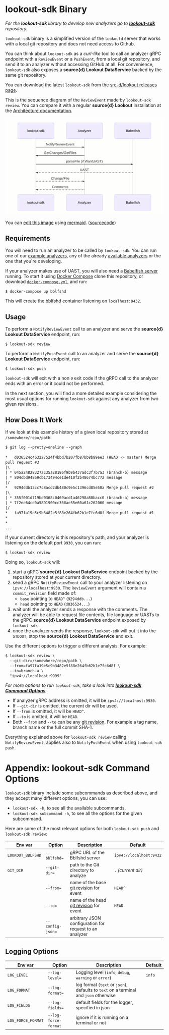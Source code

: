 # lookout-sdk Binary

_For the **lookout-sdk** library to develop new analyzers go to [**lookout-sdk**](https://github.com/src-d/lookout-sdk) repository._

`lookout-sdk` binary is a simplified version of the `lookoutd` server that works with a local git repository and does not need access to Github.

You can think about `lookout-sdk` as a _curl-like_ tool to call an analyzer gRPC endpoint with a `ReviewEvent` or a `PushEvent`, from a local git repository, and send it to an analyzer without accessing GitHub at all. For convenience, `lookout-sdk` also exposes a **source{d} Lookout DataService** backed by the same git repository.

You can download the latest `lookout-sdk` from the [src-d/lookout releases page](https://github.com/src-d/lookout/releases).

This is the sequence diagram of the `ReviewEvent` made by `lookout-sdk review`. You can compare it with a regular **source{d} Lookout** installation at the [Architecture documentation](architecture.md).

![sequence diagram](assets/lookout-sdk-seq-diagram.png)

You can [edit this image](https://mermaidjs.github.io/mermaid-live-editor/#/edit/eyJjb2RlIjoic2VxdWVuY2VEaWFncmFtXG4gICAgcGFydGljaXBhbnQgc2RrIGFzIGxvb2tvdXQtc2RrXG4gICAgcGFydGljaXBhbnQgQW5hbHl6ZXJcbiAgICBwYXJ0aWNpcGFudCBCYWJlbGZpc2hcbiAgICBzZGstPj5BbmFseXplcjogTm90aWZ5UmV2aWV3RXZlbnRcbiAgICBBbmFseXplci0-PnNkazogR2V0Q2hhbmdlcy9HZXRGaWxlc1xuICAgIHNkay0-PkJhYmVsZmlzaDogcGFyc2VGaWxlIChpZiBXYW50VUFTVClcbiAgICBCYWJlbGZpc2gtLT4-c2RrOiBVQVNUXG4gICAgc2RrLS0-PkFuYWx5emVyOiBDaGFuZ2UvRmlsZVxuICAgIEFuYWx5emVyLS0-PnNkazogQ29tbWVudHNcbiIsIm1lcm1haWQiOnsidGhlbWUiOiJkZWZhdWx0In19) using [mermaid](https://mermaidjs.github.io). ([sourcecode](assets/lookout-sdk-seq-diagram.md))

## Requirements

You will need to run an analyzer to be called by `lookout-sdk`. You can run one of our [example analyzers](analyzers-examples.md), any of the already [available analyzers](../README.md#available-analyzers) or the one that you're developing.

If your analyzer makes use of UAST, you will also need a [Babelfish server](https://doc.bblf.sh/using-babelfish/getting-started.html) running.
To start it using [Docker Compose](https://docs.docker.com/compose/) clone this repository, or download [`docker-compose.yml`](../docker-compose.yml), and run:

```shell
$ docker-compose up bblfshd
```

This will create the [bblfshd](https://github.com/bblfsh/bblfshd) container listening on `localhost:9432`.


## Usage

To perform a `NotifyReviewEvent` call to an analyzer and serve the **source{d} Lookout DataService** endpoint, run:
```shell
$ lookout-sdk review
```

To perform a `NotifyPushEvent` call to an analyzer and serve the **source{d} Lookout DataService** endpoint, run:
```shell
$ lookout-sdk push
```

`lookout-sdk` will exit with a non `0` exit code if the gRPC call to the analyzer ends with an error or it could not be performed.

In the next section, you will find a more detailed example considering the most usual options for running `lookout-sdk` against any analyzer from two given revisions.


## How Does It Work

If we look at this example history of a given local repository stored at `/somewhere/repo/path`:

```shell
$ git log --pretty=oneline --graph

*   d036524c463227524f4bbd7b207fb87bb8b89ee3 (HEAD -> master) Merge pull request #3
|\  
| * 045a24828327ac35a28186f9b9b437adc3f7b7a3 (branch-b) message
| * 804cbd94869cb173494ce1de410f2b48674bc772 message
|/  
*   9294ddb13cc7c8acd2db480c9e5c1396cd85e50a Merge pull request #2
|\  
| * 355f001d719bd0368c0469acd1a46298a80bacc0 (branch-a) message
| * 7f2ee64cd0a5891900cc368ae35e60a61c262060 message
|/  
*   fa97fa19e5c9b3482e5f88e264fb62b1e7fc6d8f Merge pull request #1
*
*
...
```

If your current directory is this repository's path, and your analyzer is listening on the default port `9930`, you can run:
```shell
$ lookout-sdk review
```

Doing so, `lookout-sdk` will:

1. start a gRPC **source{d} Lookout DataService** endpoint backed by the repository stored at your current directory.
1. send a gRPC `NotifyReviewEvent` call to your analyzer listening on `ipv4://localhost:9930`. The `ReviewEvent` argument will contain a `commit_revision` field made of:
    * `base` pointing to `HEAD^` (`9294ddb...`)
    * `head` pointing to `HEAD` (`d036524...`)
1. wait until the analyzer sends a response with the comments. The analyzer will be able to request file contents, file language or UASTs to the gRPC **source{d} Lookout DataService** endpoint exposed by `lookout-sdk`
1. once the analyzer sends the response, `lookout-sdk` will put it into the `STDOUT`, stop the **source{d} Lookout DataService** and exit.

Use the different options to trigger a different analysis. For example:

```shell
$ lookout-sdk review \
  --git-dir=/somewhere/repo/path \
  --from=fa97fa19e5c9b3482e5f88e264fb62b1e7fc6d8f \
  --to=branch-a \
  "ipv4://localhost:9999"
```

_For more options to run `lookout-sdk`, take a look into [**lookout-sdk Command Options**](#appendix-lookout-sdk-command-options)_

- If analyzer gRPC address is omitted, it will be `ipv4://localhost:9930`.
- If `--git-dir` is omitted, the current dir will be used.
- If `--from` is omitted, it will be `HEAD^`.
- If `--to` is omitted, it will be `HEAD`.
- Both `--from` and `--to` can be any [git revision](https://git-scm.com/docs/gitrevisions#_specifying_revisions). For example a tag name, branch name or the full commit SHA-1.

Everything explained above for `lookout-sdk review` calling `NotifyReviewEvent`, applies also to `NotifyPushEvent` when using `lookout-sdk push`.


# Appendix: lookout-sdk Command Options

`lookout-sdk` binary include some subcommands as described above, and they accept many different options; you can use:
- `lookout-sdk -h`, to see all the available subcommands.
- `lookout-sdk subcommand -h`, to see all the options for the given subcommand.

Here are some of the most relevant options for both `lookout-sdk push` and `lookout-sdk review`:

| Env var | Option | Description | Default |
| --- | --- | --- | --- |
| `LOOKOUT_BBLFSHD` | `--bblfshd=` | gRPC URL of the Bblfshd server | `ipv4://localhost:9432` |
| `GIT_DIR` | `--git-dir=` | path to the Git directory to analyze | `.` _(current dir)_ |
| | `--from=` | name of the base [git revision](https://git-scm.com/docs/gitrevisions#_specifying_revisions) for event | `HEAD^` |
| | `--to=` | name of the head [git revision](https://git-scm.com/docs/gitrevisions#_specifying_revisions) for event | `HEAD` |
| | `--config-json=` | arbitrary JSON configuration for request to an analyzer | |

## Logging Options

| Env var | Option | Description | Default |
| --- | --- | --- | --- |
| `LOG_LEVEL` | `--log-level=` | Logging level (`info`, `debug`, `warning` or `error`) | `info` |
| `LOG_FORMAT`| `--log-format=` | log format (`text` or `json`), defaults to `text` on a terminal and `json` otherwise | |
| `LOG_FIELDS` | `--log-fields=` | default fields for the logger, specified in json | |
| `LOG_FORCE_FORMAT` | `--log-force-format` | ignore if it is running on a terminal or not | |
